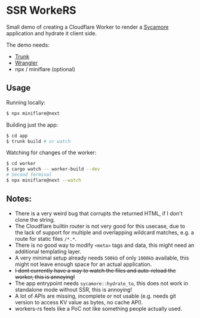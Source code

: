 SSR WorkeRS
===========

Small demo of creating a Cloudflare Worker to render a
[Sycamore](https://github.com/sycamore-rs/sycamore) application and hydrate it client side.

The demo needs:

* [Trunk](https://trunkrs.dev/)
* [Wrangler](https://github.com/cloudflare/wrangler)
* npx / miniflare (optional)

## Usage

Running locally:

```sh
$ npx miniflare@next
```

Building just the app:

```sh
$ cd app
$ trunk build # or watch
```

Watching for changes of the worker:

```sh
$ cd worker
$ cargo watch -- worker-build --dev
# Second Terminal
$ npx miniflare@next --watch
```

## Notes:

* There is a very weird bug that corrupts the returned HTML, if I don't clone the string.
* The Cloudflare builtin router is not very good for this usecase, due to the lack of support for
  multiple and overlapping wildcard matches, e.g. a route for static files `/*.*`.
* There is no good way to modify `<meta>` tags and data, this might need an additional templating
  layer.
* A very minimal setup already needs `500kb` of only `1000kb` available, this might not leave
  enough space for an actual application.
* ~~I dont currently have a way to watch the files and auto-reload the worker, this is annoying!~~
* The app entrypoint needs `sycamore::hydrate_to`, this does not work in standalone mode without
  SSR, this is annoying!
* A lot of APIs are missing, incomplete or not usable (e.g. needs git version to access KV value as
  bytes, no cache API).
* workers-rs feels like a PoC not like something people actually used.
